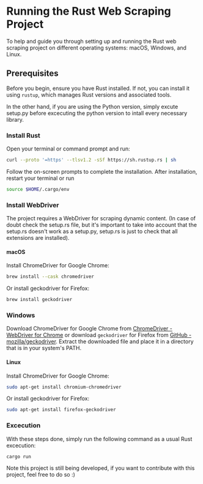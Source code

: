 # Running the Rust Web Scraping Project

To help and guide you through setting up and running the Rust web scraping project on different operating systems: macOS, Windows, and Linux.

## Prerequisites

Before you begin, ensure you have Rust installed. If not, you can install it using `rustup`, which manages Rust versions and associated tools.

In the other hand, if you are using the Python version, simply excute setup.py before excecuting the python version to intall every necessary library.

### Install Rust

Open your terminal or command prompt and run:

```bash
curl --proto '=https' --tlsv1.2 -sSf https://sh.rustup.rs | sh
```

Follow the on-screen prompts to complete the installation. After installation, restart your terminal or run

```bash
source $HOME/.cargo/env
```

### Install WebDriver

The project requires a WebDriver for scraping dynamic content. (In case of doubt check the setup.rs file, but it's important to take into account that the setup.rs doesn't work as a setup.py, setup.rs is just to check that all extensions are installed).

#### macOS

Install ChromeDriver for Google Chrome:

```bash
brew install --cask chromedriver
```

Or install geckodriver for Firefox:

```bash
brew install geckodriver
```

### Windows

Download ChromeDriver for Google Chrome from [ChromeDriver - WebDriver for Chrome](https://sites.google.com/a/chromium.org/chromedriver/) or download `geckodriver` for Firefox from [GitHub - mozilla/geckodriver](https://github.com/mozilla/geckodriver/releases). Extract the downloaded file and place it in a directory that is in your system's PATH.

#### Linux

Install ChromeDriver for Google Chrome:

```bash
sudo apt-get install chromium-chromedriver
```

Or install geckodriver for Firefox:

```bash
sudo apt-get install firefox-geckodriver
```

### Excecution

With these steps done, simply run the following command as a usual Rust excecution:

```bash
cargo run
```

Note this project is still being developed, if you want to contribute with this project, feel free to do so :)
